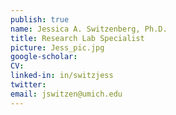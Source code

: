```yaml
---
publish: true
name: Jessica A. Switzenberg, Ph.D.
title: Research Lab Specialist
picture: Jess_pic.jpg
google-scholar: 
CV:
linked-in: in/switzjess
twitter:
email: jswitzen@umich.edu
---
```


